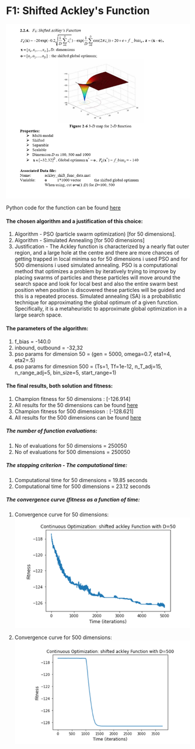 
# F1: Shifted Ackley's Function 

![](images/ackley.png)

Python code for the function can be found [here](ShiftedAckley.ipynb)

#### The chosen algorithm and a justification of this choice:
1. Algorithm - PSO (particle swarm optimization) [for 50 dimensions].
2. Algorithm - Simulated Annealing [for 500 dimensions]
2. Justification - The Ackley function is characterized by a nearly flat outer region, and a large hole at the centre and there are more
chances of getting trapped in local minima so for 50 dimensions i used PSO and for 500 dimensions i used simulated annealing.
PSO is a computational method that optimizes a problem by iteratively trying to improve by placing swarms of particles
and these particles will move around the search space and look for local best and also the entire swarm best position when
position is discovered these particles will be guided and this is a repeated process.
Simulated annealing (SA) is a probabilistic technique for approximating the global optimum of a given function. Specifically, it is a
metaheuristic to approximate global optimization in a large search space.
#### The parameters of the algorithm:
1. f_bias = -140.0
2. inbound, outbound = -32,32
3. pso params for dimension 50 = (gen = 5000,  omega=0.7, eta1=4, eta2=.5)
4. pso params for dimesnion 500 = (Ts=1, Tf=1e-12, n_T_adj=15, n_range_adj=5, bin_size=5, start_range=1)
                                         
#### The final results, both solution and fitness:
1. Champion fitness for 50 dimensions  : [-126.914]
2. All results for the 50 dimensions can be found [here](Fitness%20Result/fitness50.txt)
3. Champion fitness for 500 dimensiosn : [-128.621]
4. All results for the 500 dimensions can be found [here](Fitness%20Result/fitness500.txt)

##### The number of function evaluations: 
1. No of evaluations for 50 dimensions = 250050
2. No of evaluations for 500 dimensions = 250050

##### The stopping criterion - The computational time:
1. Computational time for 50 dimensions = 19.85 seconds
2. Computational time for 500 dimensions = 23.12 seconds

##### The convergence curve (fitness as a function of time:
1. Convergence curve for 50 dimensions:
![](images/ackley500.png)

2. Convergence curve for 500 dimensions:
![](images/ackley50.png)
